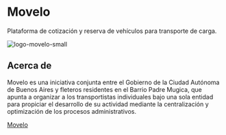 # Movelo

Plataforma de cotización y reserva de vehículos para transporte de carga.

![logo-movelo-small](https://user-images.githubusercontent.com/25797234/179429968-ed4e1bae-598b-461f-b596-15964913e83c.png)

## Acerca de

Movelo es una iniciativa conjunta entre el Gobierno de la Ciudad Autónoma de Buenos Aires y fleteros residentes en el Barrio Padre Mugica, que apunta a organizar a los transportistas individuales bajo una sola entidad para propiciar el desarrollo de su actividad mediante la centralización y optimización de los procesos administrativos.

[Movelo](https://movelo.com.ar)
